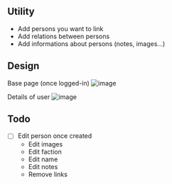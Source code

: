 ## Utility

- Add persons you want to link
- Add relations between persons
- Add informations about persons (notes, images...)

## Design

Base page (once logged-in)
![image](https://user-images.githubusercontent.com/26416754/232250628-ada22a21-6cbd-4dfd-aaed-948f50cfe06d.png)

Details of user
![image](https://user-images.githubusercontent.com/26416754/232250683-b9865d00-0187-452b-bac8-5b5f028faf71.png)

## Todo

- [ ] Edit person once created
    - Edit images
    - Edit faction
    - Edit name
    - Edit notes
    - Remove links
